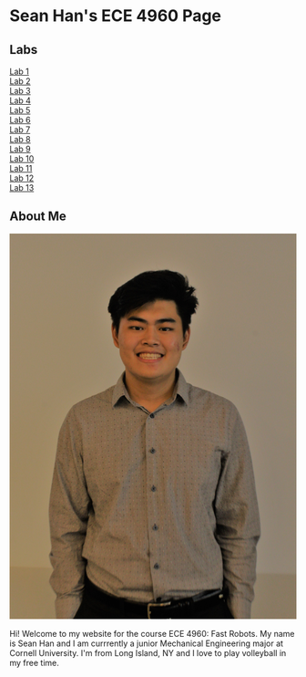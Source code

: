 # Sean Han's ECE 4960 Page


## Labs
[Lab 1](./Labs/Lab1.md)  
[Lab 2](./Labs/Lab2.md)  
[Lab 3](./Labs/Lab3.md)  
[Lab 4](./Labs/Lab4.md)  
[Lab 5](./Labs/Lab5.md)  
[Lab 6](./Labs/Lab6.md)  
[Lab 7](./Labs/Lab7.md)  
[Lab 8](./Labs/Lab8.md)  
[Lab 9](./Labs/Lab9.md)  
[Lab 10](./Labs/Lab10.md)  
[Lab 11](./Labs/Lab11.md)  
[Lab 12](./Labs/Lab12.md)  
[Lab 13](./Labs/Lab13.md)  

## About Me
![](Lab1Images/selfie.JPG)

Hi! Welcome to my website for the course ECE 4960: Fast Robots.  My name is Sean Han and I am currrently a junior Mechanical Engineering major at Cornell University. I'm from Long Island, NY and I love to play volleyball in my free time. 